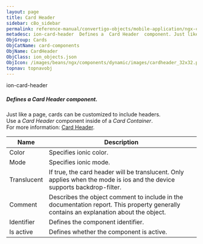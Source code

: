 ```yaml
---
layout: page
title: Card Header
sidebar: c8o_sidebar
permalink: reference-manual/convertigo-objects/mobile-application/ngx-components/card-components/card-header/
metadesc: ion-card-header  Defines a  Card Header  component. Just like a page, cards can be customized to include headers. Use a  Card Header  component inside
ObjGroup: Cards
ObjCatName: card-components
ObjName: CardHeader
ObjClass: ion_objects.json
ObjIcon: /images/beans/ngx/components/dynamic/images/cardheader_32x32.png
topnav: topnavobj
---
```

ion-card-header<br/>

##### Defines a <i>Card Header</i> component.<br/>
Just like a page, cards can be customized to include headers.<br/>
Use a <i>Card Header</i> component inside of a <i>Card Container</i>.<br/>
 For more information: <a href='https://ionic-docs-o31kiyk8l-ionic1.vercel.app/docs/api/card-header'>Card Header</a>.

Name | Description 
--- | ---
Color | Specifies ionic color.
Mode | Specifies ionic mode.
Translucent | If true, the card header will be translucent. Only applies when the mode is ios and the device supports backdrop-filter.
Comment | Describes the object comment to include in the documentation report.  This property generally contains an explanation about the object. 
Identifier | Defines the component identifier.  
Is active | Defines whether the component is active. 

